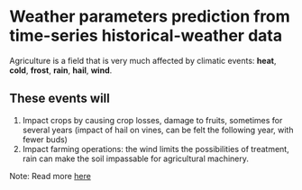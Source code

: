 
# Weather parameters prediction from time-series historical-weather data

Agriculture is a field that is very much affected by climatic events: **heat**, **cold**, **frost**, **rain**, **hail**, **wind**.

## These events will

1. Impact crops by causing crop losses, damage to fruits, sometimes for several years (impact of hail on vines, can be felt the following year, with fewer buds)
2. Impact farming operations: the wind limits the possibilities of treatment, rain can make the soil impassable for agricultural machinery.

Note: Read more [here](./Technical_Challenge.pdf)



